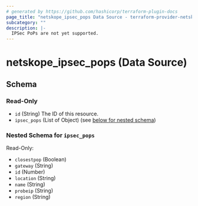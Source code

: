 ```yaml
---
# generated by https://github.com/hashicorp/terraform-plugin-docs
page_title: "netskope_ipsec_pops Data Source - terraform-provider-netskope"
subcategory: ""
description: |-
  IPSec PoPs are not yet supported.
---
```


# netskope_ipsec_pops (Data Source)





<!-- schema generated by tfplugindocs -->
## Schema

### Read-Only

- `id` (String) The ID of this resource.
- `ipsec_pops` (List of Object) (see [below for nested schema](#nestedatt--ipsec_pops))

<a id="nestedatt--ipsec_pops"></a>
### Nested Schema for `ipsec_pops`

Read-Only:

- `closestpop` (Boolean)
- `gateway` (String)
- `id` (Number)
- `location` (String)
- `name` (String)
- `probeip` (String)
- `region` (String)


